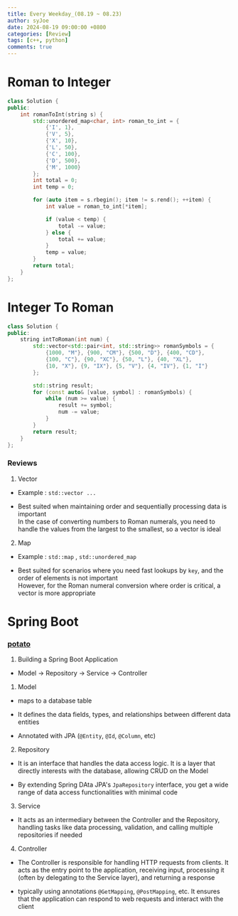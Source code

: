 ```yaml
---
title: Every Weekday_(08.19 ~ 08.23)
author: syJoe
date: 2024-08-19 09:00:00 +0800
categories: [Review]
tags: [c++, python]
comments: true
---
```


# Roman to Integer

```c++
class Solution {
public:
    int romanToInt(string s) {
        std::unordered_map<char, int> roman_to_int = {
            {'I', 1},
            {'V', 5},
            {'X', 10},
            {'L', 50},
            {'C', 100},
            {'D', 500},
            {'M', 1000}
        };
        int total = 0;
        int temp = 0;

        for (auto item = s.rbegin(); item != s.rend(); ++item) {
            int value = roman_to_int[*item];

            if (value < temp) {
                total -= value;
            } else {
                total += value;
            }
            temp = value;
        }
        return total;
    }
};
```

# Integer To Roman

```c++
class Solution {
public:
    string intToRoman(int num) {
        std::vector<std::pair<int, std::string>> romanSymbols = {
            {1000, "M"}, {900, "CM"}, {500, "D"}, {400, "CD"},
            {100, "C"}, {90, "XC"}, {50, "L"}, {40, "XL"},
            {10, "X"}, {9, "IX"}, {5, "V"}, {4, "IV"}, {1, "I"}
        };

        std::string result;
        for (const auto& [value, symbol] : romanSymbols) {
            while (num >= value) {
                result += symbol;
                num -= value;
            }
        }
        return result;
    }
};
```

### Reviews

1. Vector 

- Example : ```std::vector ...```

- Best suited when maintaining order and sequentially processing data is important </br>
  In the case of converting numbers to Roman numerals, you need to handle the values from the largest to the smallest, so a vector is ideal

2. Map

- Example : ```std::map``` , ```std::unordered_map```

- Best suited for scenarios where you need fast lookups by `key`, and the order of elements is not important</br> 
  However, for the Roman numeral conversion where order is critical, a vector is more appropriate

# Spring Boot 

### [potato](https://github.com/TrioL1/potato)

1. Building a Spring Boot Application

- Model -> Repository -> Service -> Controller


1. Model

- maps to a database table

- It defines the data fields, types, and relationships between different data entities

- Annotated with JPA (`@Entity`, `@Id`, `@Column`, etc)

2. Repository

- It is an interface that handles the data access logic. It is a layer that directly interests with the database, allowing CRUD on the Model

- By extending Spring DAta JPA's `JpaRepository` interface, you get a wide range of data access functionalities with minimal code

3. Service

- It acts as an intermediary between the Controller and the Repository, handling tasks like data processing, validation, and calling multiple repositories if needed

4. Controller

- The Controller is responsible for handling HTTP requests from clients. It acts as the entry point to the application, receiving input, processing it (often by delegating to the Service layer), and returning a response

- typically using annotations `@GetMapping`, `@PostMapping`, etc. It ensures that the application can respond to web requests and interact with the client
